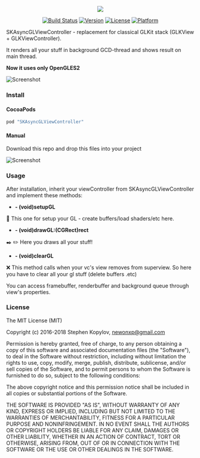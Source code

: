 <p align="center">
  <img src="misc/logo.png"/>
</p>



<p align="center">
<a href="https://travis-ci.org/stephenkopylov/SKAsyncGLViewController"><img src="https://travis-ci.org/stephenkopylov/SKAsyncGLViewController.svg" alt="Build Status"/></a>
<a href="http://cocoapods.org/pods/SKAsyncGLViewController"><img src="https://img.shields.io/cocoapods/v/SKAsyncGLViewController.svg?style=flat" alt="Version"/></a>
<a href="http://cocoapods.org/pods/SKAsyncGLViewController"><img src="https://img.shields.io/cocoapods/l/SKAsyncGLViewController.svg?style=flat" alt="License"/></a>  
<a href="http://cocoapods.org/pods/SKAsyncGLViewController"><img src="https://img.shields.io/badge/platform-ios-brightgreen.svg?style=flat" alt="Platform"/></a>  
</p>

SKAsyncGLViewController - replacement for classical GLKit stack (GLKView + GLKViewController). 

It renders all your stuff in background GCD-thread and shows result on main thread.

**Now it uses only OpenGLES2**

![Screenshot](misc/demo.gif)


### Install
#### CocoaPods
```ruby
pod "SKAsyncGLViewController"
```

#### Manual
Download this repo and drop this files into your project

![Screenshot](misc/screen1.png)

### Usage
After installation, inherit your viewController from SKAsyncGLViewController and implement these methods:

- **- (void)setupGL** 

:wrench: This one for setup your GL - create buffers/load shaders/etc here.
- **- (void)drawGL:(CGRect)rect**

:black_nib: :pencil2: Here you draws all your stuff!
- **- (void)clearGL**

:x: This method calls when your vc's view removes from superview. So here you have to clear all your gl stuff (delete buffers .etc)


You can access framebuffer, renderbuffer and background queue through view's properties.



### License
The MIT License (MIT)

Copyright (c) 2016-2018 Stephen Kopylov, newonxp@gmail.com

Permission is hereby granted, free of charge, to any person obtaining a copy of
this software and associated documentation files (the "Software"), to deal in
the Software without restriction, including without limitation the rights to
use, copy, modify, merge, publish, distribute, sublicense, and/or sell copies of
the Software, and to permit persons to whom the Software is furnished to do so,
subject to the following conditions:

The above copyright notice and this permission notice shall be included in all
copies or substantial portions of the Software.

THE SOFTWARE IS PROVIDED "AS IS", WITHOUT WARRANTY OF ANY KIND, EXPRESS OR
IMPLIED, INCLUDING BUT NOT LIMITED TO THE WARRANTIES OF MERCHANTABILITY, FITNESS
FOR A PARTICULAR PURPOSE AND NONINFRINGEMENT. IN NO EVENT SHALL THE AUTHORS OR
COPYRIGHT HOLDERS BE LIABLE FOR ANY CLAIM, DAMAGES OR OTHER LIABILITY, WHETHER
IN AN ACTION OF CONTRACT, TORT OR OTHERWISE, ARISING FROM, OUT OF OR IN
CONNECTION WITH THE SOFTWARE OR THE USE OR OTHER DEALINGS IN THE SOFTWARE.

